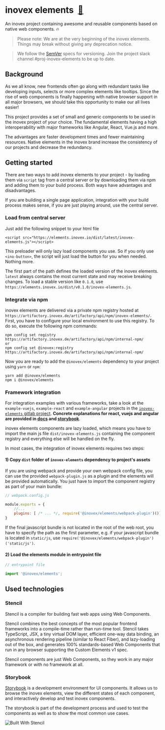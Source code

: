 

# inovex elements &#8203; [&#x1f517;](https://elements.inovex.io)
An inovex project containing awesome and reusable components based on native web components. :fire:

> Please note: We are at the very beginning of the inovex elements. Things may break without giving any deprecation notice. 

> We follow the [SemVer](https://semver.org/) specs for versioning. Join the project slack channel #proj-inovex-elements to be up to date.


## Background
As we all know, new frontends often go along with redundant tasks like developing inputs, selects or more complex elements like tooltips. Since the rise of web components is finally happening with native browser support in all major browsers, we should take this opportunity to make our all lives easier!

This project provides a set of small and generic components to be used in the inovex project of your choice. The fundamental elements having a high interoperability with major frameworks like Angular, React, Vue.js and more.

The advantages are faster development times and fewer maintaining resources. Native elements in the inovex brand increase the consistency of our projects and decrease the redundancy.


## Getting started

There are two ways to add inovex elements to your project - by loading them via `script` tag from a central server or by
downloading them via npm and adding them to your build process. Both ways have advantages and disadvantages.

If you are building a single page application, integration with your build process makes sense, if you are just playing around, use
the central server.

### Load from central server

Just add the following snippet to your html file

```
<script src="https://elements.inovex.io/dist/latest/inovex-elements.js"></script>
```

This preloader will only lazy load components you use. So if you only use `<ino-button>`, the script will just load the
button for you when needed. Nothing more.

The first part of the path defines the loaded version of the inovex elements. `latest` always contains the most current
state and may receive breaking changes. To load a stable version like `0.1.0`, use `https://elements.inovex.io/dist/v0.1.0/inovex-elements.js`.

### Integrate via npm

inovex elements are delivered via a private npm registry hosted at `https://artifactory.inovex.de/artifactory/api/npm/inovex-elements/`. First, you have to configure
your local environment to use this registry. To do so, execute the following npm commands:

```
npm config set registry https://artifactory.inovex.de/artifactory/api/npm/internal-npm/
or
npm config set @inovex:registry https://artifactory.inovex.de/artifactory/api/npm/internal-npm/
```

Now you are ready to add the `@inovex/elements` dependency to your project using `yarn` or `npm`:
```
yarn add @inovex/elements
npm i @inovex/elements
```

### Framework integration

For integration examples with various frameworks, take a look at the `example-vuejs`, `example-react` and `example-angular` projects in the [`inovex-elements` gitlab project](https://gitlab.inovex.de/inovex-elements). **Concrete explanations for react, vuejs and angular are provided in [docs](https://gitlab.inovex.de/inovex-elements/core/tree/master/docs) and [storybook](https://elements.inovex.io/dist/latest/storybook/)**.

inovex elements components are lazy loaded, which means you have to import the main js file `dist/inovex-elements.js` containing the component
registry and everything else will be handled on the fly.



In most cases, the integration of inovex elements requires two steps:

#### 1) Copy `dist` folder of `inovex-elements` dependency to project's assets

If you are using webpack and provide your own webpack config file, you can use the provided `webpack-plugin.js` as a plugin
and the elements will be provided automatically. You just have to import the component registry as part of your main bundle:

```javascript
// webpack.config.js

module.exports = {
    //...
    plugins: [ /* ... */, require('@inovex/elements/webpack-plugin')()]
}
```
If the final javascript bundle is not located in the root of the web root, you have to specify the path as the first parameter,
e.g. if your javascript bundle is located in `static/js`, use `require('@inovex/elements/webpack-plugin')('static/js')`.

#### 2) Load the elements module in entrypoint file

```javascript
// entrypoint file

import '@inovex/elements';
```


## Used technologies

### Stencil

Stencil is a compiler for building fast web apps using Web Components.

Stencil combines the best concepts of the most popular frontend frameworks into a compile-time rather than run-time tool.  Stencil takes TypeScript, JSX, a tiny virtual DOM layer, efficient one-way data binding, an asynchronous rendering pipeline (similar to React Fiber), and lazy-loading out of the box, and generates 100% standards-based Web Components that run in any browser supporting the Custom Elements v1 spec.

Stencil components are just Web Components, so they work in any major framework or with no framework at all.

### Storybook

[Storybook](https://github.com/storybooks/storybook) is a development environment for UI components. It allows us to browse the inovex elements, view the different states of each component, and interactively develop and test inovex components.

The storybook is part of the development process and used to test the components as well as to show the most common use cases.

![Built With Stencil](https://img.shields.io/badge/-Built%20With%20Stencil-16161d.svg?logo=data%3Aimage%2Fsvg%2Bxml%3Bbase64%2CPD94bWwgdmVyc2lvbj0iMS4wIiBlbmNvZGluZz0idXRmLTgiPz4KPCEtLSBHZW5lcmF0b3I6IEFkb2JlIElsbHVzdHJhdG9yIDE5LjIuMSwgU1ZHIEV4cG9ydCBQbHVnLUluIC4gU1ZHIFZlcnNpb246IDYuMDAgQnVpbGQgMCkgIC0tPgo8c3ZnIHZlcnNpb249IjEuMSIgaWQ9IkxheWVyXzEiIHhtbG5zPSJodHRwOi8vd3d3LnczLm9yZy8yMDAwL3N2ZyIgeG1sbnM6eGxpbms9Imh0dHA6Ly93d3cudzMub3JnLzE5OTkveGxpbmsiIHg9IjBweCIgeT0iMHB4IgoJIHZpZXdCb3g9IjAgMCA1MTIgNTEyIiBzdHlsZT0iZW5hYmxlLWJhY2tncm91bmQ6bmV3IDAgMCA1MTIgNTEyOyIgeG1sOnNwYWNlPSJwcmVzZXJ2ZSI%2BCjxzdHlsZSB0eXBlPSJ0ZXh0L2NzcyI%2BCgkuc3Qwe2ZpbGw6I0ZGRkZGRjt9Cjwvc3R5bGU%2BCjxwYXRoIGNsYXNzPSJzdDAiIGQ9Ik00MjQuNywzNzMuOWMwLDM3LjYtNTUuMSw2OC42LTkyLjcsNjguNkgxODAuNGMtMzcuOSwwLTkyLjctMzAuNy05Mi43LTY4LjZ2LTMuNmgzMzYuOVYzNzMuOXoiLz4KPHBhdGggY2xhc3M9InN0MCIgZD0iTTQyNC43LDI5Mi4xSDE4MC40Yy0zNy42LDAtOTIuNy0zMS05Mi43LTY4LjZ2LTMuNkgzMzJjMzcuNiwwLDkyLjcsMzEsOTIuNyw2OC42VjI5Mi4xeiIvPgo8cGF0aCBjbGFzcz0ic3QwIiBkPSJNNDI0LjcsMTQxLjdIODcuN3YtMy42YzAtMzcuNiw1NC44LTY4LjYsOTIuNy02OC42SDMzMmMzNy45LDAsOTIuNywzMC43LDkyLjcsNjguNlYxNDEuN3oiLz4KPC9zdmc%2BCg%3D%3D&colorA=16161d&style=flat-square)